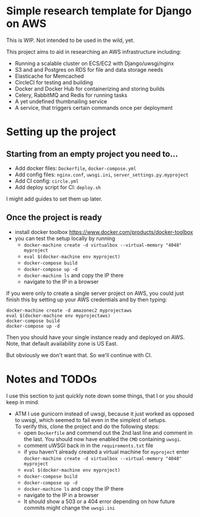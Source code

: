 # Simple research template for Django on AWS

This is WIP. Not intended to be used in the wild, yet.

This project aims to aid in researching an AWS infrastructure including:

* Running a scalable cluster on ECS/EC2 with Django/uwsgi/nginx
* S3 and and Postgres on RDS for file and data storage needs
* Elasticache for Memcached
* CircleCI for testing and building
* Docker and Docker Hub for containerizing and storing builds
* Celery, RabbitMQ and Redis for running tasks
* A yet undefined thumbnailing service
* A service, that triggers certain commands once per deployment

# Setting up the project

## Starting from an empty project you need to...

* Add docker files: `Dockerfile`, `docker-compose.yml`
* Add config files: `nginx.conf`, `uwsgi.ini`, `server_settings.py.myproject`
* Add CI config: `circle.yml`
* Add deploy script for CI: `deploy.sh`

I might add guides to set them up later.


## Once the project is ready

* install docker toolbox https://www.docker.com/products/docker-toolbox
* you can test the setup locally by running
    * `docker-machine create -d virtualbox --virtual-memory "4048" myproject`
    * `eval $(docker-machine env myproject)`
    * `docker-compose build`
    * `docker-compose up -d`
    * `docker-machine ls` and copy the IP there
    * navigate to the IP in a browser
    
If you were only to create a single server project on AWS, you could just finish
this by setting up your AWS credentials and by then typing:


    docker-machine create -d amazonec2 myprojectaws
    eval $(docker-machine env myprojectaws)
    docker-compose build
    docker-compose up -d
    
Then you should have your single instance ready and deployed on AWS. Note, that
default availability zone is US East.

But obviously we don't want that. So we'll continue with CI.


# Notes and TODOs

I use this section to just quickly note down some things, that I or you should
keep in mind.

* ATM I use gunicorn instead of uwsgi, because it just worked as opposed to
  uwsgi, which seemed to fail even in the simplest of setups.  
  To verify this, clone the project and do the following steps:
    * open `Dockerfile` and commend out the 2nd last line and comment in the
      last. You should now have enabled the `CMD` containing `uwsgi`.
    * comment uWSGI back in in the `requirements.txt` file
    * if you haven't already created a virtual machine for `myproject` enter
      `docker-machine create -d virtualbox --virtual-memory "4048" myproject`
    * `eval $(docker-machine env myproject)`
    * `docker-compose build`
    * `docker-compose up -d`
    * `docker-machine ls` and copy the IP there
    * navigate to the IP in a browser
    * It should show a 503 or a 404 error depending on how future commits might
      change the `uwsgi.ini`
